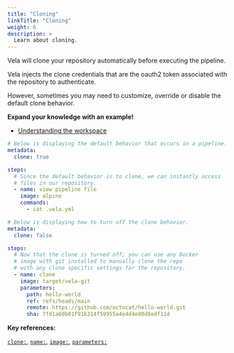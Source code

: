 ```yaml
---
title: "Cloning"
linkTitle: "Cloning"
weight: 6
description: >
  Learn about cloning.
---
```


Vela will clone your repository automatically before executing the pipeline.

Vela injects the clone credentials that are the oauth2 token associated with the repository to authenticate.

However, sometimes you may need to customize, override or disable the default clone behavior.

**Expand your knowledge with an example!**

* [Understanding the workspace](/docs/usage/workspace.md)

<!-- section break -->

```yaml
# Below is displaying the default behavior that occurs in a pipeline. 
metadata:
  clone: true

steps:
  # Since the default behavior is to clone, we can instantly access
  # files in our repository.
  - name: view pipeline file
    image: alpine
    commands:
      - cat .vela.yml
```

```yaml
# Below is displaying how to turn off the clone behavior.
metadata:
  clone: false

steps:
  # Now that the clone is turned off; you can use any Docker
  # image with git installed to manually clone the repo
  # with any clone specific settings for the repository.
  - name: clone
    image: target/vela-git
    parameters:
      path: hello-world
      ref: refs/heads/main
      remote: https://github.com/octocat/hello-world.git
      sha: 7fd1a60b01f91b314f59955a4e4d4e80d8edf11d

```

<!-- section break -->

**Key references:**

[`clone:`](/reference/yaml/metadata/#the-clone-key), [`name:`](/reference/yaml/steps/#the-name-key), [`image:`](/reference/yaml/steps/#the-image-key), [`parameters:`](/reference/yaml/steps/#the-parameters-key)
